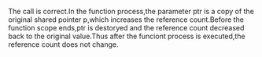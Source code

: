 The call is correct.In the function process,the parameter ptr is a copy of the original shared pointer p,which increases the reference count.Before the function scope ends,ptr is destoryed and the reference count decreased back to the original value.Thus after the funciont process is executed,the reference count does not change.
